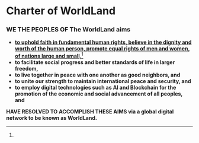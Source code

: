 # Charter of WorldLand

### **WE THE PEOPLES OF The WorldLand aims**

* [**to uphold faith in fundamental human rights, believe in the dignity and worth of the human person, promote equal rights of men and women, of nations large and small,**](#user-content-fn-1)[^1]
* **to facilitate social progress and better standards of life in larger freedom,**
* **to live together in peace with one another as good neighbors, and**
* **to unite our strength to maintain international peace and security, and**
* &#x20;**to employ digital technologies such as AI and Blockchain for the promotion of the economic and social advancement of all peoples, and**

**HAVE RESOLVED TO ACCOMPLISH THESE AIMS via a global digital network to be known as WorldLand.**

&#x20;

[^1]: 
